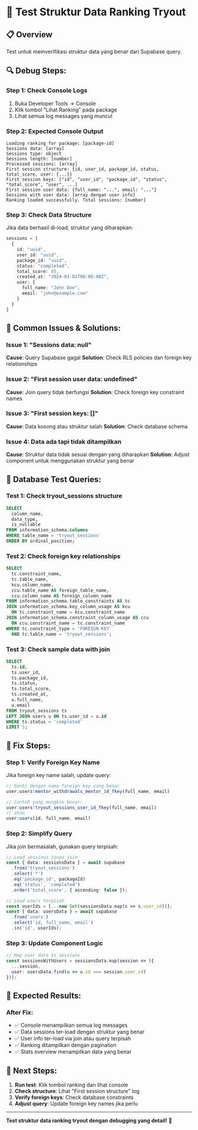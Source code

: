 # 🧪 Test Struktur Data Ranking Tryout

## 📋 Overview
Test untuk memverifikasi struktur data yang benar dari Supabase query.

## 🔍 **Debug Steps:**

### **Step 1: Check Console Logs**
1. Buka Developer Tools → Console
2. Klik tombol "Lihat Ranking" pada package
3. Lihat semua log messages yang muncul

### **Step 2: Expected Console Output**
```
Loading ranking for package: [package-id]
Sessions data: [array]
Sessions type: object
Sessions length: [number]
Processed sessions: [array]
First session structure: {id, user_id, package_id, status, total_score, user: {...}}
First session keys: ["id", "user_id", "package_id", "status", "total_score", "user", ...]
First session user data: {full_name: "...", email: "..."}
Sessions with user data: [array dengan user info]
Ranking loaded successfully. Total sessions: [number]
```

### **Step 3: Check Data Structure**
Jika data berhasil di-load, struktur yang diharapkan:
```typescript
sessions = [
  {
    id: "uuid",
    user_id: "uuid",
    package_id: "uuid",
    status: "completed",
    total_score: 85,
    created_at: "2024-01-01T00:00:00Z",
    user: {
      full_name: "John Doe",
      email: "john@example.com"
    }
  }
]
```

## 🐛 **Common Issues & Solutions:**

### **Issue 1: "Sessions data: null"**
**Cause**: Query Supabase gagal
**Solution**: Check RLS policies dan foreign key relationships

### **Issue 2: "First session user data: undefined"**
**Cause**: Join query tidak berfungsi
**Solution**: Check foreign key constraint names

### **Issue 3: "First session keys: []"**
**Cause**: Data kosong atau struktur salah
**Solution**: Check database schema

### **Issue 4: Data ada tapi tidak ditampilkan**
**Cause**: Struktur data tidak sesuai dengan yang diharapkan
**Solution**: Adjust component untuk menggunakan struktur yang benar

## 🧪 **Database Test Queries:**

### **Test 1: Check tryout_sessions structure**
```sql
SELECT 
  column_name, 
  data_type, 
  is_nullable
FROM information_schema.columns 
WHERE table_name = 'tryout_sessions'
ORDER BY ordinal_position;
```

### **Test 2: Check foreign key relationships**
```sql
SELECT 
  tc.constraint_name,
  tc.table_name,
  kcu.column_name,
  ccu.table_name AS foreign_table_name,
  ccu.column_name AS foreign_column_name
FROM information_schema.table_constraints AS tc
JOIN information_schema.key_column_usage AS kcu
  ON tc.constraint_name = kcu.constraint_name
JOIN information_schema.constraint_column_usage AS ccu
  ON ccu.constraint_name = tc.constraint_name
WHERE tc.constraint_type = 'FOREIGN KEY' 
  AND tc.table_name = 'tryout_sessions';
```

### **Test 3: Check sample data with join**
```sql
SELECT 
  ts.id,
  ts.user_id,
  ts.package_id,
  ts.status,
  ts.total_score,
  ts.created_at,
  u.full_name,
  u.email
FROM tryout_sessions ts
LEFT JOIN users u ON ts.user_id = u.id
WHERE ts.status = 'completed'
LIMIT 5;
```

## 🔧 **Fix Steps:**

### **Step 1: Verify Foreign Key Name**
Jika foreign key name salah, update query:
```typescript
// Ganti dengan nama foreign key yang benar
user:users!mentor_withdrawals_mentor_id_fkey(full_name, email)

// Contoh yang mungkin benar:
user:users!tryout_sessions_user_id_fkey(full_name, email)
// atau
user:users(id, full_name, email)
```

### **Step 2: Simplify Query**
Jika join bermasalah, gunakan query terpisah:
```typescript
// Load sessions tanpa join
const { data: sessionsData } = await supabase
  .from('tryout_sessions')
  .select('*')
  .eq('package_id', packageId)
  .eq('status', 'completed')
  .order('total_score', { ascending: false });

// Load users terpisah
const userIds = [...new Set(sessionsData.map(s => s.user_id))];
const { data: usersData } = await supabase
  .from('users')
  .select('id, full_name, email')
  .in('id', userIds);
```

### **Step 3: Update Component Logic**
```typescript
// Map user data to sessions
const sessionsWithUsers = sessionsData.map(session => ({
  ...session,
  user: usersData.find(u => u.id === session.user_id)
}));
```

## 🚀 **Expected Results:**

### **After Fix:**
- ✅ Console menampilkan semua log messages
- ✅ Data sessions ter-load dengan struktur yang benar
- ✅ User info ter-load via join atau query terpisah
- ✅ Ranking ditampilkan dengan pagination
- ✅ Stats overview menampilkan data yang benar

## 🔄 **Next Steps:**

1. **Run test**: Klik tombol ranking dan lihat console
2. **Check structure**: Lihat "First session structure" log
3. **Verify foreign keys**: Check database constraints
4. **Adjust query**: Update foreign key names jika perlu

---

**Test struktur data ranking tryout dengan debugging yang detail!** 🎯
